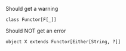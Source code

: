 Should get a warning

```tut
class Functor[F[_]]
```

Should NOT get an error

```tut:nofail
object X extends Functor[Either[String, ?]]
```
